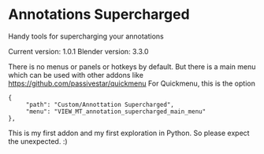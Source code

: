 # Annotations Supercharged

Handy tools for supercharging your annotations

Current version: 1.0.1
Blender version: 3.3.0

There is no menus or panels or hotkeys by default. But there is a main menu which can be used with other addons like https://github.com/passivestar/quickmenu
For Quickmenu, this is the option
```
{
     "path": "Custom/Annottation Supercharged",
     "menu": "VIEW_MT_annotation_supercharged_main_menu"
},
```

This is my first addon and my first exploration in Python. So please expect the unexpected. :)
